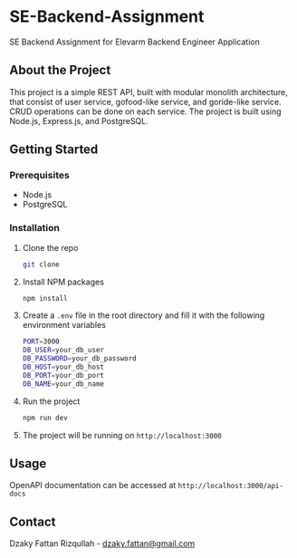 # SE-Backend-Assignment

SE Backend Assignment for Elevarm Backend Engineer Application

## About the Project

This project is a simple REST API, built with modular monolith architecture, that consist of user service, gofood-like service, and goride-like service. CRUD operations can be done on each service. The project is built using Node.js, Express.js, and PostgreSQL.

## Getting Started

### Prerequisites

- Node.js
- PostgreSQL

### Installation

1. Clone the repo

   ```sh
   git clone
   ```

2. Install NPM packages

   ```sh
   npm install
   ```

3. Create a `.env` file in the root directory and fill it with the following environment variables

   ```sh
   PORT=3000
   DB_USER=your_db_user
   DB_PASSWORD=your_db_password
   DB_HOST=your_db_host
   DB_PORT=your_db_port
   DB_NAME=your_db_name
   ```

4. Run the project

   ```sh
   npm run dev
   ```

5. The project will be running on `http://localhost:3000`

## Usage

OpenAPI documentation can be accessed at `http://localhost:3000/api-docs`

## Contact

Dzaky Fattan Rizqullah - [dzaky.fattan@gmail.com](mailto:dzaky.fattan@gmail.com)
